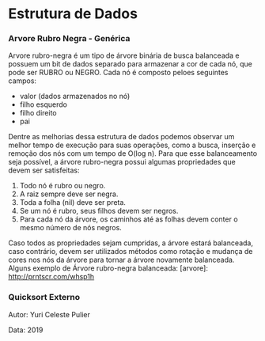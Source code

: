 # Estrutura de Dados



### Arvore Rubro Negra - Genérica

Arvore rubro-negra é um tipo de árvore binária de busca balanceada e possuem um bit de dados separado para armazenar a cor de cada nó, que pode ser RUBRO ou NEGRO.
Cada nó é composto peloes seguintes campos:
- valor (dados armazenados no nó)
- filho esquerdo
- filho direito
- pai

Dentre as melhorias dessa estrutura de dados podemos observar um melhor tempo de execução para suas operações, como a busca, inserção e remoção dos nós com um tempo de O(log n). Para que esse balanceamento seja possível, a árvore rubro-negra possui algumas propriedades que devem ser satisfeitas:
1. Todo nó é rubro ou negro.
2. A raiz sempre deve ser negra.
3. Toda a folha (nil) deve ser preta.
4. Se um nó é rubro, seus filhos devem ser negros.
5. Para cada nó da árvore, os caminhos até as folhas devem conter o mesmo número de nós negros.

Caso todos as propriedades sejam cumpridas, a árvore estará balanceada, caso contrário, devem ser utilizados métodos como rotação e mudança de cores nos nós da árvore para tornar a árvore novamente balanceada.
Alguns exemplo de Árvore rubro-negra balanceada:
[arvore]: http://prntscr.com/whsp1h


### Quicksort Externo



Autor: Yuri Celeste Pulier

Data: 2019
